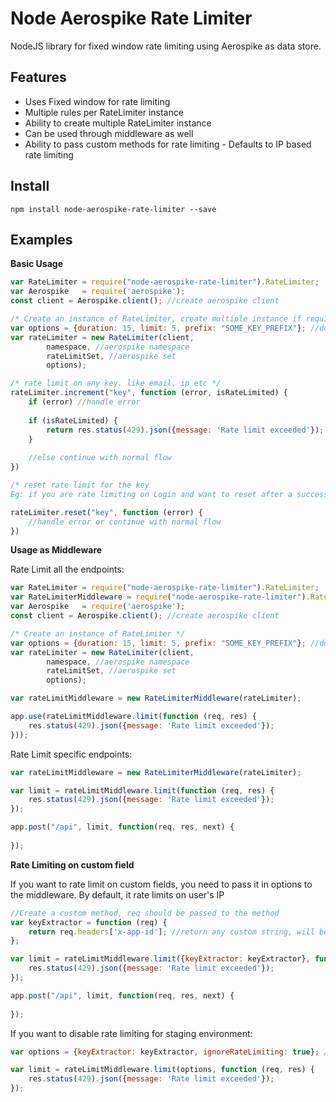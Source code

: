 Node Aerospike Rate Limiter
============

NodeJS library for fixed window rate limiting using Aerospike as data store.

Features
----------
* Uses Fixed window for rate limiting
* Multiple rules per RateLimiter instance
* Ability to create multiple RateLimiter instance
* Can be used through middleware as well
* Ability to pass custom methods for rate limiting - Defaults to IP based rate limiting

Install
-------
```
npm install node-aerospike-rate-limiter --save
```

Examples
--------

**Basic Usage**

```javascript
var RateLimiter = require("node-aerospike-rate-limiter").RateLimiter;
var Aerospike   = require('aerospike');
const client = Aerospike.client(); //create aerospike client

/* Create an instance of RateLimiter, create multiple instance if required */
var options = {duration: 15, limit: 5, prefix: "SOME_KEY_PREFIX"}; //duration in seconds, prefix is optional Eg: 5 requests in 15 seconds
var rateLimiter = new RateLimiter(client, 
        namespace, //aerospike namespace
        rateLimitSet, //aerospike set
        options);

/* rate limit on any key. like email, ip etc */
rateLimiter.increment("key", function (error, isRateLimited) {
    if (error) //handle error
        
    if (isRateLimited) {
        return res.status(429).json({message: 'Rate limit exceeded'});
    }
    
    //else continue with normal flow
})

/* reset rate limit for the key 
Eg: if you are rate limiting on Login and want to reset after a successful login */

rateLimiter.reset("key", function (error) {
    //handle error or continue with normal flow
})
```

**Usage as Middleware**

Rate Limit all the endpoints:

```javascript
var RateLimiter = require("node-aerospike-rate-limiter").RateLimiter;
var RateLimiterMiddleware = require("node-aerospike-rate-limiter").RateLimitMiddleware;
var Aerospike   = require('aerospike');
const client = Aerospike.client(); //create aerospike client

/* Create an instance of RateLimiter */
var options = {duration: 15, limit: 5, prefix: "SOME_KEY_PREFIX"}; //duration in seconds, prefix is optional
var rateLimiter = new RateLimiter(client, 
        namespace, //aerospike namespace
        rateLimitSet, //aerospike set
        options);

var rateLimitMiddleware = new RateLimiterMiddleware(rateLimiter);

app.use(rateLimitMiddleware.limit(function (req, res) {
    res.status(429).json({message: 'Rate limit exceeded'});
}));
```

Rate Limit specific endpoints:

```javascript
var rateLimitMiddleware = new RateLimiterMiddleware(rateLimiter);

var limit = rateLimitMiddleware.limit(function (req, res) {
    res.status(429).json({message: 'Rate limit exceeded'});
});

app.post("/api", limit, function(req, res, next) {
  
});
```

**Rate Limiting on custom field**

If you want to rate limit on custom fields, you need to pass it in options to the middleware. By default, it rate limits on user's IP

```javascript
//Create a custom method, req should be passed to the method
var keyExtractor = function (req) {
    return req.headers['x-app-id']; //return any custom string, will be used as key
};

var limit = rateLimitMiddleware.limit({keyExtractor: keyExtractor}, function (req, res) {
    res.status(429).json({message: 'Rate limit exceeded'});
});

app.post("/api", limit, function(req, res, next) {
  
});
```

If you want to disable rate limiting for staging environment:

```javascript
var options = {keyExtractor: keyExtractor, ignoreRateLimiting: true}; //defaults to false

var limit = rateLimitMiddleware.limit(options, function (req, res) {
    res.status(429).json({message: 'Rate limit exceeded'});
});
```